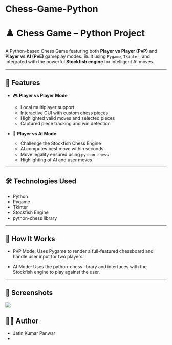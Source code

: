 # Chess-Game-Python
# ♟️ Chess Game – Python Project

A Python-based Chess Game featuring both **Player vs Player (PvP)** and **Player vs AI (PvE)** gameplay modes. Built using `Pygame`, `Tkinter`, and integrated with the powerful **Stockfish engine** for intelligent AI moves.

---

## 🚀 Features

- 🎮 **Player vs Player Mode**
  - Local multiplayer support
  - Interactive GUI with custom chess pieces
  - Highlighted valid moves and selected pieces
  - Captured piece tracking and win detection

- 🤖 **Player vs AI Mode**
  - Challenge the Stockfish Chess Engine
  - AI computes best move within seconds
  - Move legality ensured using `python-chess`
  - Highlighting of AI and user moves

---

## 🛠️ Technologies Used

- Python
- Pygame
- Tkinter
- Stockfish Engine
- python-chess library

---

## 🧠 How It Works
  - PvP Mode: Uses Pygame to render a full-featured chessboard and handle user input for two players.

  - AI Mode: Uses the python-chess library and interfaces with the Stockfish engine to play against the user.

---

## 📸 Screenshots
<img src="[C:\Users\HP\Pictures\Screenshots\Screenshot 2025-05-07 195104.png](https://github.com/Jatinkumarpanwar/Chess-Game-Python/blob/main/Screenshot%202025-05-07%20195104.png)"> 

## 🙋‍♂️ Author
  -  Jatin Kumar Panwar
  -  
